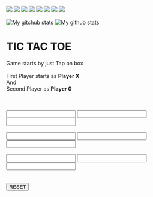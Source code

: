 <p>
  <img src="https://img.shields.io/badge/C-00599C?style=for-the-badge&logo=c&logoColor=white" />
  <img src="https://img.shields.io/badge/C%2B%2B-00599C?style=for-the-badge&logo=c%2B%2B&logoColor=white" />
  <img src="https://img.shields.io/badge/Python-3776AB?style=for-the-badge&logo=python&logoColor=white" />
  <img src="https://img.shields.io/badge/HTML5-E34F26?style=for-the-badge&logo=html&logoColor=white" />
  <img src="https://img.shields.io/badge/CSS3-1572B6?style=for-the-badge&logo=css&logoColor=white" />
  <img src="https://img.shields.io/badge/JavaScript-323330?style=for-the-badge&logo=javascript&logoColor=F7DF1E" />
  <img src="https://img.shields.io/badge/Go-00ADD8?style=for-the-badge&logo=go&logoColor=white" />
  <img src="https://img.shields.io/badge/PostgreSQL-316192?style=for-the-badge&logo=postgresql&logoColor=white" />

</p>

<img align="center" src="https://github-readme-streak-stats.herokuapp.com?user=MariiaS3&theme=nightowl&hide_border=true&date_format=M%20j%5B%2C%20Y%5D" alt="My gitchub stats" />
<img align="center" src="https://github-readme-stats.vercel.app/api?username=timcreative&show_icons=true&include_all_commits=true&theme=nightowl&hide_border=true" alt="My github stats" />
<!--<img align="center" src="https://github-readme-stats.vercel.app/api/top-langs/?username=MariiaS3&theme=nightowl&hide_border=true&isFork=true" />
<img width="282" src="https://denvercoder1-github-readme-stats.vercel.app/api/pin/?username=MariiaS3&repo=MariiaS3&theme=nightowl&hide_border=true&show_icons=false" alt="github-readme-streak-stats">-->


<script src="https://github.com/MariiaS3/MariiaS3/blob/main/tic.js"></script>
  
<div id="main">
        <h1>TIC TAC TOE</h1>
         <!-- Game Instructions -->
          <p id="ins">
            Game starts by just Tap on box<br><br>First Player starts as 
            <b>Player X</b><br>And<br>Second Player as <b>Player 0</b>
          </p>
          <br><br>
             <!-- 3*3 grid of Boxes -->
          <input type="text" id="b1" onclick="myfunc_3(); myfunc();" readonly>
          <input type="text" id="b2" onclick="myfunc_4(); myfunc();" readonly>
          <input type="text" id="b3" onclick="myfunc_5(); myfunc();" readonly>
          <br><br>
          <input type="text" id="b4" onclick="myfunc_6(); myfunc();" readonly>
          <input type="text" id="b5" onclick="myfunc_7(); myfunc();" readonly>
          <input type="text" id="b6" onclick="myfunc_8(); myfunc();" readonly>
          <br><br>
          <input type="text" id="b7" onclick="myfunc_9(); myfunc();" readonly>
          <input type="text" id="b8" onclick="myfunc_10(); myfunc();" readonly>
          <input type="text" id="b9" onclick="myfunc_11(); myfunc();" readonly>
          <!-- Grid end here  -->
          <br><br><br>
          <!-- Button to reset game -->
          <button id="but" onclick="myfunc_2()">
           RESET
          </button>
        <br><br>
        <!-- Space to show player turn -->
        <p id="print"></p>
</div>


  
